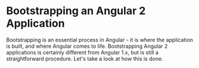 # Bootstrapping an Angular 2 Application

Bootstrapping is an essential process in Angular - it is where the application is built, and where Angular comes to life. 
Bootstrapping Angular 2 applications is certainly different from Angular 1.x, 
but is still a straightforward procedure. Let's take a look at how this is done.

